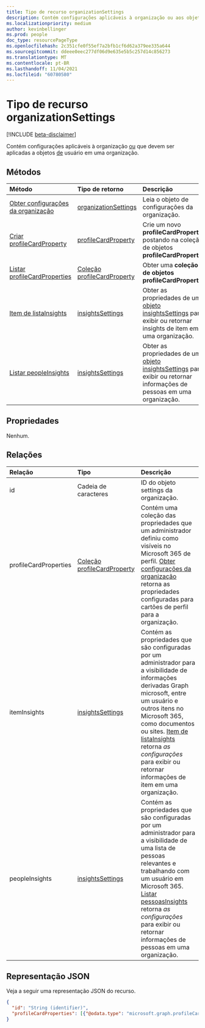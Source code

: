 ```yaml
---
title: Tipo de recurso organizationSettings
description: Contém configurações aplicáveis à organização ou aos objetos do usuário dentro dela.
ms.localizationpriority: medium
author: kevinbellinger
ms.prod: people
doc_type: resourcePageType
ms.openlocfilehash: 2c351cfe0f55ef7a2bfb1cf6d62a379ee335a644
ms.sourcegitcommit: ddeee0eec277df06d9e635e5b5c257d14c856273
ms.translationtype: MT
ms.contentlocale: pt-BR
ms.lasthandoff: 11/04/2021
ms.locfileid: "60780580"
---
```

# <a name="organizationsettings-resource-type"></a>Tipo de recurso organizationSettings

[!INCLUDE [beta-disclaimer](../../includes/beta-disclaimer.md)]

Contém configurações aplicáveis à organização [ou](organization.md) que devem ser aplicadas a objetos [de](user.md) usuário em uma organização.

## <a name="methods"></a>Métodos

| Método       | Tipo de retorno | Descrição |
|:-------------|:------------|:------------|
| [Obter configurações da organização](../api/organizationsettings-get.md) | [organizationSettings](organizationsettings.md) | Leia o objeto de configurações da organização. |
| [Criar profileCardProperty](../api/organizationsettings-post-profilecardproperties.md) | [profileCardProperty](profilecardproperty.md) | Crie um novo **profileCardProperty** postando na coleção de objetos **profileCardProperty.** |
| [Listar profileCardProperties](../api/organizationsettings-list-profilecardproperties.md) | [Coleção profileCardProperty](profilecardproperty.md) | Obter uma **coleção de objetos profileCardProperty.** |
| [Item de listaInsights](../api/organizationsettings-list-iteminsights.md) | [insightsSettings](insightssettings.md) | Obter as propriedades de um [objeto insightsSettings](insightssettings.md) para exibir ou retornar insights de item em uma organização. |
| [Listar peopleInsights](../api/organizationsettings-list-peopleinsights.md) | [insightsSettings](insightssettings.md) | Obter as propriedades de um [objeto insightsSettings](insightssettings.md) para exibir ou retornar informações de pessoas em uma organização. |


## <a name="properties"></a>Propriedades

Nenhum.

## <a name="relationships"></a>Relações

| Relação | Tipo        | Descrição |
|:-------------|:------------|:------------|
|id |Cadeia de caracteres| ID do objeto settings da organização. |
|profileCardProperties|[Coleção profileCardProperty](profilecardproperty.md)| Contém uma coleção das propriedades que um administrador definiu como visíveis no Microsoft 365 de perfil. [Obter configurações da organização](../api/organizationsettings-get.md) retorna as propriedades configuradas para cartões de perfil para a organização.|
|itemInsights|[insightsSettings](insightssettings.md)| Contém as propriedades que são configuradas por um administrador para a visibilidade de informações derivadas Graph microsoft, entre um usuário e outros itens no Microsoft 365, como documentos ou sites. [Item de listaInsights](../api/organizationsettings-list-iteminsights.md) retorna _as configurações_ para exibir ou retornar informações de item em uma organização.|
|peopleInsights|[insightsSettings](insightssettings.md)| Contém as propriedades que são configuradas por um administrador [](/graph/people-example#including-a-person-as-relevant-or-working-with) para a visibilidade de uma lista de pessoas relevantes e trabalhando com um usuário em Microsoft 365. [Listar pessoasInsights](../api/organizationsettings-list-peopleinsights.md) retorna _as configurações_ para exibir ou retornar informações de pessoas em uma organização.|

## <a name="json-representation"></a>Representação JSON

Veja a seguir uma representação JSON do recurso.

<!-- {
  "blockType": "resource",
  "optionalProperties": [

  ],
  "@odata.type": "microsoft.graph.organizationSettings",
  "keyProperty": "id"
}-->

```json
{
  "id": "String (identifier)",
  "profileCardProperties": [{"@odata.type": "microsoft.graph.profileCardProperty"}]
}
```

<!-- uuid: 16cd6b66-4b1a-43a1-adaf-3a886856ed98
2019-02-04 14:57:30 UTC -->
<!-- {
  "type": "#page.annotation",
  "description": "organizationSettings resource",
  "keywords": "",
  "section": "documentation",
  "tocPath": ""
}-->


